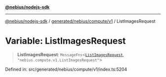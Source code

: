 [**@nebius/nodejs-sdk**](../../../../../README.md)

***

[@nebius/nodejs-sdk](../../../../../README.md) / [generated/nebius/compute/v1](../README.md) / ListImagesRequest

# Variable: ListImagesRequest

> **ListImagesRequest**: `MessageFns`\<[`ListImagesRequest`](../interfaces/ListImagesRequest.md), `"nebius.compute.v1.ListImagesRequest"`\>

Defined in: src/generated/nebius/compute/v1/index.ts:5204
